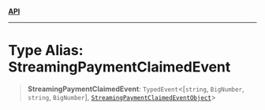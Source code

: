 [**API**](../../../README.md)

***

# Type Alias: StreamingPaymentClaimedEvent

> **StreamingPaymentClaimedEvent**: `TypedEvent`\<\[`string`, `BigNumber`, `string`, `BigNumber`\], [`StreamingPaymentClaimedEventObject`](../interfaces/StreamingPaymentClaimedEventObject.md)\>
